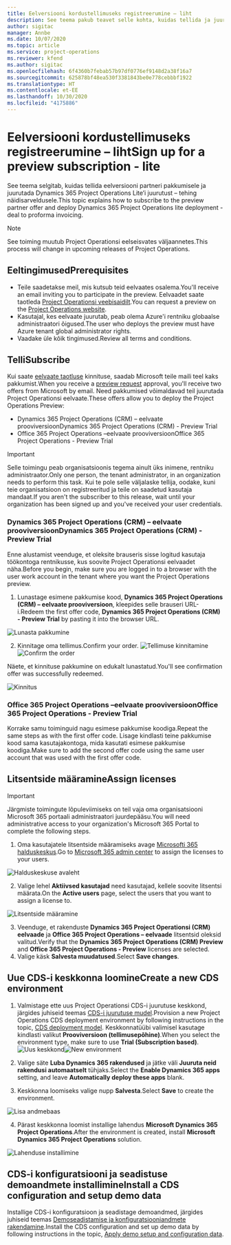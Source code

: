 ```yaml
---
title: Eelversiooni kordustellimuseks registreerumine – liht
description: See teema pakub teavet selle kohta, kuidas tellida ja juurutada Project Operations Lite’i juurutust – tehing näidisarveldusele.
author: sigitac
manager: Annbe
ms.date: 10/07/2020
ms.topic: article
ms.service: project-operations
ms.reviewer: kfend
ms.author: sigitac
ms.openlocfilehash: 6f4360b7febab57b97df0776ef9148d2a38f16a7
ms.sourcegitcommit: 625878bf48ea530f3381843be0e778cebbbf1922
ms.translationtype: HT
ms.contentlocale: et-EE
ms.lasthandoff: 10/30/2020
ms.locfileid: "4175886"
---
```

# <a name="sign-up-for-a-preview-subscription---lite"></a><span data-ttu-id="9549a-103">Eelversiooni kordustellimuseks registreerumine – liht</span><span class="sxs-lookup"><span data-stu-id="9549a-103">Sign up for a preview subscription - lite</span></span> 

<span data-ttu-id="9549a-104">See teema selgitab, kuidas tellida eelversiooni partneri pakkumisele ja juurutada Dynamics 365 Project Operations Lite’i juurutust – tehing näidisarveldusele.</span><span class="sxs-lookup"><span data-stu-id="9549a-104">This topic explains how to subscribe to the preview partner offer and deploy Dynamics 365 Project Operations lite deployment - deal to proforma invoicing.</span></span>

> [!NOTE]
> <span data-ttu-id="9549a-105">See toiming muutub Project Operationsi eelseisvates väljaannetes.</span><span class="sxs-lookup"><span data-stu-id="9549a-105">This process will change in upcoming releases of Project Operations.</span></span>

## <a name="prerequisites"></a><span data-ttu-id="9549a-106">Eeltingimused</span><span class="sxs-lookup"><span data-stu-id="9549a-106">Prerequisites</span></span>

- <span data-ttu-id="9549a-107">Teile saadetakse meil, mis kutsub teid eelvaates osalema.</span><span class="sxs-lookup"><span data-stu-id="9549a-107">You'll receive an email inviting you to participate in the preview.</span></span> <span data-ttu-id="9549a-108">Eelvaadet saate taotleda [Project Operationsi veebisaidilt](https://dynamics.microsoft.com/en-us/project-operations/overview/).</span><span class="sxs-lookup"><span data-stu-id="9549a-108">You can request a preview on the [Project Operations website](https://dynamics.microsoft.com/en-us/project-operations/overview/).</span></span>
- <span data-ttu-id="9549a-109">Kasutajal, kes eelvaate juurutab, peab olema Azure'i rentniku globaalse administraatori õigused.</span><span class="sxs-lookup"><span data-stu-id="9549a-109">The user who deploys the preview must have Azure tenant global administrator rights.</span></span>
- <span data-ttu-id="9549a-110">Vaadake üle kõik tingimused.</span><span class="sxs-lookup"><span data-stu-id="9549a-110">Review all terms and conditions.</span></span>

## <a name="subscribe"></a><span data-ttu-id="9549a-111">Telli</span><span class="sxs-lookup"><span data-stu-id="9549a-111">Subscribe</span></span>

<span data-ttu-id="9549a-112">Kui saate [eelvaate taotluse](https://forms.office.com/FormsPro/Pages/ResponsePage.aspx?id=v4j5cvGGr0GRqy180BHbR56j8lZs0FdAvwT75_WNFyxUMkRDV1NYQU5TNjE2VjhKOVBUNVg2R0s1NC4u) kinnituse, saadab Microsoft teile maili teel kaks pakkumist.</span><span class="sxs-lookup"><span data-stu-id="9549a-112">When you receive a [preview request](https://forms.office.com/FormsPro/Pages/ResponsePage.aspx?id=v4j5cvGGr0GRqy180BHbR56j8lZs0FdAvwT75_WNFyxUMkRDV1NYQU5TNjE2VjhKOVBUNVg2R0s1NC4u) approval, you'll receive two offers from Microsoft by email.</span></span> <span data-ttu-id="9549a-113">Need pakkumised võimaldavad teil juurutada Project Operationsi eelvaate.</span><span class="sxs-lookup"><span data-stu-id="9549a-113">These offers allow you to deploy the Project Operations Preview:</span></span>

- <span data-ttu-id="9549a-114">Dynamics 365 Project Operations (CRM) – eelvaate prooviversioon</span><span class="sxs-lookup"><span data-stu-id="9549a-114">Dynamics 365 Project Operations (CRM) - Preview Trial</span></span>
- <span data-ttu-id="9549a-115">Office 365 Project Operations –eelvaate prooviversioon</span><span class="sxs-lookup"><span data-stu-id="9549a-115">Office 365 Project Operations - Preview Trial</span></span>

> [!IMPORTANT]
> <span data-ttu-id="9549a-116">Selle toimingu peab organisatsioonis tegema ainult üks inimene, rentniku administraator.</span><span class="sxs-lookup"><span data-stu-id="9549a-116">Only one person, the tenant administrator, in an organization needs to perform this task.</span></span> <span data-ttu-id="9549a-117">Kui te pole selle väljalaske tellija, oodake, kuni teie organisatsioon on registreeritud ja teile on saadetud kasutaja mandaat.</span><span class="sxs-lookup"><span data-stu-id="9549a-117">If you aren't the subscriber to this release, wait until your organization has been signed up and you've received your user credentials.</span></span>

### <a name="dynamics-365-project-operations-crm---preview-trial"></a><span data-ttu-id="9549a-118">Dynamics 365 Project Operations (CRM) – eelvaate prooviversioon</span><span class="sxs-lookup"><span data-stu-id="9549a-118">Dynamics 365 Project Operations (CRM) - Preview Trial</span></span> 

<span data-ttu-id="9549a-119">Enne alustamist veenduge, et oleksite brauseris sisse logitud kasutaja töökontoga rentnikusse, kus soovite Project Operationsi eelvaadet näha.</span><span class="sxs-lookup"><span data-stu-id="9549a-119">Before you begin, make sure you are logged in to a browser with the user work account in the tenant where you want the Project Operations preview.</span></span>

1. <span data-ttu-id="9549a-120">Lunastage esimene pakkumise kood, **Dynamics 365 Project Operations (CRM) – eelvaate prooviversioon**, kleepides selle brauseri URL-i.</span><span class="sxs-lookup"><span data-stu-id="9549a-120">Redeem the first offer code, **Dynamics 365 Project Operations (CRM) - Preview Trial** by pasting it into the browser URL.</span></span>

![Lunasta pakkumine](./media/16RedeemFirstOfferNew.png)

2. <span data-ttu-id="9549a-122">Kinnitage oma tellimus.</span><span class="sxs-lookup"><span data-stu-id="9549a-122">Confirm your order.</span></span>
<span data-ttu-id="9549a-123">![Tellimuse kinnitamine](./media/17ConfirmOrderNew.png)</span><span class="sxs-lookup"><span data-stu-id="9549a-123">![Confirm the order](./media/17ConfirmOrderNew.png)</span></span>

<span data-ttu-id="9549a-124">Näete, et kinnituse pakkumine on edukalt lunastatud.</span><span class="sxs-lookup"><span data-stu-id="9549a-124">You'll see confirmation offer was successfully redeemed.</span></span>

![Kinnitus](./media/18OrderConfirmationNew.png)

### <a name="office-365-project-operations---preview-trial"></a><span data-ttu-id="9549a-126">Office 365 Project Operations –eelvaate prooviversioon</span><span class="sxs-lookup"><span data-stu-id="9549a-126">Office 365 Project Operations - Preview Trial</span></span>

<span data-ttu-id="9549a-127">Korrake samu toiminguid nagu esimese pakkumise koodiga.</span><span class="sxs-lookup"><span data-stu-id="9549a-127">Repeat the same steps as with the first offer code.</span></span> <span data-ttu-id="9549a-128">Lisage kindlasti teine pakkumise kood sama kasutajakontoga, mida kasutati esimese pakkumise koodiga.</span><span class="sxs-lookup"><span data-stu-id="9549a-128">Make sure to add the second offer code using the same user account that was used with the first offer code.</span></span>

## <a name="assign-licenses"></a><span data-ttu-id="9549a-129">Litsentside määramine</span><span class="sxs-lookup"><span data-stu-id="9549a-129">Assign licenses</span></span>

> [!IMPORTANT]
> <span data-ttu-id="9549a-130">Järgmiste toimingute lõpuleviimiseks on teil vaja oma organisatsiooni Microsoft 365 portaali administraatori juurdepääsu.</span><span class="sxs-lookup"><span data-stu-id="9549a-130">You will need administrative access to your organization's Microsoft 365 Portal to complete the following steps.</span></span>


1. <span data-ttu-id="9549a-131">Oma kasutajatele litsentside määramiseks avage [Microsofti 365 halduskeskus](https://portal.office.com/).</span><span class="sxs-lookup"><span data-stu-id="9549a-131">Go to [Microsoft 365 admin center](https://portal.office.com/) to assign the licenses to your users.</span></span>

![Halduskeskuse avaleht](./media/14AdminPortal.png)

2. <span data-ttu-id="9549a-133">Valige lehel **Aktiivsed kasutajad** need kasutajad, kellele soovite litsentsi määrata.</span><span class="sxs-lookup"><span data-stu-id="9549a-133">On the **Active users** page, select the users that you want to assign a license to.</span></span>

![Litsentside määramine](./media/15AssignLicenses.png)

3. <span data-ttu-id="9549a-135">Veenduge, et rakenduste **Dynamics 365 Project Operationsi (CRM) eelvaade** ja **Office 365 Project Operations – eelvaade** litsentsid oleksid valitud.</span><span class="sxs-lookup"><span data-stu-id="9549a-135">Verify that the **Dynamics 365 Project Operations (CRM) Preview** and **Office 365 Project Operations - Preview** licenses are selected.</span></span> 
4. <span data-ttu-id="9549a-136">Valige käsk **Salvesta muudatused**.</span><span class="sxs-lookup"><span data-stu-id="9549a-136">Select **Save changes**.</span></span>

## <a name="create-a-new-cds-environment"></a><span data-ttu-id="9549a-137">Uue CDS-i keskkonna loomine</span><span class="sxs-lookup"><span data-stu-id="9549a-137">Create a new CDS environment</span></span>

1. <span data-ttu-id="9549a-138">Valmistage ette uus Project Operationsi CDS-i juurutuse keskkond, järgides juhiseid teemas [CDS-i juurutuse mudel](lite-deployment.md).</span><span class="sxs-lookup"><span data-stu-id="9549a-138">Provision a new Project Operations CDS deployment environment by following instructions in the topic, [CDS deployment model](lite-deployment.md).</span></span> <span data-ttu-id="9549a-139">Keskkonnatüübi valimisel kasutage kindlasti valikut **Prooviversioon (tellimusepõhine)**.</span><span class="sxs-lookup"><span data-stu-id="9549a-139">When you select the environment type, make sure to use **Trial (Subscription based)**.</span></span>
<span data-ttu-id="9549a-140">![Uus keskkond](./media/19CreateEnvironment.png)</span><span class="sxs-lookup"><span data-stu-id="9549a-140">![New environment](./media/19CreateEnvironment.png)</span></span>

2. <span data-ttu-id="9549a-141">Valige säte **Luba Dynamics 365 rakendused** ja jätke väli **Juuruta neid rakendusi automaatselt** tühjaks.</span><span class="sxs-lookup"><span data-stu-id="9549a-141">Select the **Enable Dynamics 365 apps** setting, and leave **Automatically deploy these apps** blank.</span></span>  
3. <span data-ttu-id="9549a-142">Keskkonna loomiseks valige nupp **Salvesta**.</span><span class="sxs-lookup"><span data-stu-id="9549a-142">Select **Save** to create the environment.</span></span>

![Lisa andmebaas](./media/20CreateEnvironment1.png)

4. <span data-ttu-id="9549a-144">Pärast keskkonna loomist installige lahendus **Microsoft Dynamics 365 Project Operations**.</span><span class="sxs-lookup"><span data-stu-id="9549a-144">After the environment is created, install **Microsoft Dynamics 365 Project Operations** solution.</span></span> 

![Lahenduse installimine](./media/21InstallSolution.png)

## <a name="install-a-cds-configuration-and-setup-demo-data"></a><span data-ttu-id="9549a-146">CDS-i konfiguratsiooni ja seadistuse demoandmete installimine</span><span class="sxs-lookup"><span data-stu-id="9549a-146">Install a CDS configuration and setup demo data</span></span>

<span data-ttu-id="9549a-147">Installige CDS-i konfiguratsioon ja seadistage demoandmed, järgides juhiseid teemas [Demoseadistamise ja konfiguratsiooniandmete rakendamine](lite-apply-demo-setup-config-data.md).</span><span class="sxs-lookup"><span data-stu-id="9549a-147">Install the CDS configuration and set up demo data by following instructions in the topic, [Apply demo setup and configuration data](lite-apply-demo-setup-config-data.md).</span></span>
